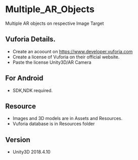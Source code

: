 # Multiple_AR_Objects
 Multiple AR objects on respective Image Target

## Vuforia Details.
* Create an acoount on https://www.developer.vuforia.com
* Create a license of Vuforia on their official website.
* Paste the license Unity3D/AR Camera

## For Android
* SDK,NDK required.

## Resource
* Images and 3D models are in Assets and Resources.
* Vuforia database is in Resources folder

## Version
* Unity3D 2018.4.10
